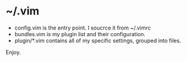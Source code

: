 # ~/.vim

 * config.vim is the entry point. I soucrce it from ~/.vimrc
 * bundles.vim is my plugin list and their configuration.
 * plugin/*.vim contains all of my specific settings, grouped into files.

Enjoy.
